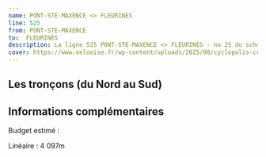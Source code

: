 ```yaml
---
name: PONT-STE-MAXENCE <> FLEURINES
line: 525
from: PONT-STE-MAXENCE 
to:  FLEURINES 
description: La ligne 525 PONT-STE-MAXENCE <> FLEURINES - no 25 du schéma cyclable de la CCPOH  relie PONT-STE-MAXENCE  à FLEURINES 
cover: https://www.velooise.fr/wp-content/uploads/2025/08/cyclopolis-ccpoh-25.jpg
---
```

## Les tronçons (du Nord au Sud)

## Informations complémentaires

Budget estimé : 

Linéaire : 4 097m

